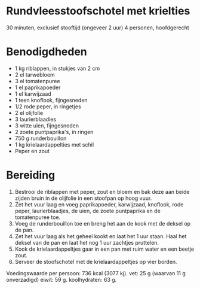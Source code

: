 # Rundvleesstoofschotel met krielties
30 minuten, exclusief stooftijd (ongeveer 2 uur) 4 personen, hoofdgerecht

# Benodigdheden
* 1 kg riblappen, in stukjes van 2 cm
* 2 el tarwebloem
* 3 el tomatenpuree
* 1 el paprikapoeder
* 1 el karwijzaad
* 1 teen knoflook, fijngesneden
* 1/2 rode peper, in ringetjes
* 2 el olijfolie
* 3 laurierblaadies
* 3 witte uien, fijngesneden
* 2 zoete puntpaprika's, in ringen
* 750 g runderbouillon
* 1 kg krielaardappelties met schil
* Peper en zout

# Bereiding
1. Bestrooi de riblappen met peper, zout en bloem en bak deze aan beide zijden bruin in de olijfolie in een stoofpan op hoog vuur.
2. Zet het vuur laag en voeg paprikapoeder, karwijzaad, knoflook, rode peper, laurierblaadjes, de uien, de zoete puntpaprika en de tomatenpuree toe.
3. Voeg de runderbouillon toe en breng het aan de kook met de deksel op de pan.
4. Zet het vuur laag als het geheel kookt en laat het 1 uur staan. Haal het deksel van de pan en laat het nog 1 uur zachtjes pruttelen.
5. Kook de krielaardappeltjes gaar in een pan met ruim water en een beetje zout.
6. Serveer de stoofschotel met de krielaardappeltjes op vier borden.

Voedingswaarde per persoon:
736 kcal (3077 kj).
vet: 25 g (waarvan 11 g onverzadigd)
eiwit: 59 g.
koolhydraten: 63 g.
